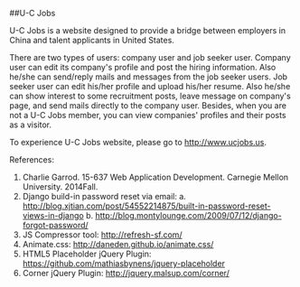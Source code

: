 ##U-C Jobs

U-C Jobs is a website designed to provide a bridge between employers in China and talent applicants in United States.

There are two types of users: company user and job seeker user. 
Company user can edit its company's profile and post the hiring information. Also he/she can send/reply mails and messages from the job seeker users.
Job seeker user can edit his/her profile and upload his/her resume. Also he/she can show interest to some recruitment posts, leave message on company's page, and send mails directly to the company user.
Besides, when you are not a U-C Jobs member, you can view companies' profiles and their posts as a visitor.

To experience U-C Jobs website, please go to http://www.ucjobs.us.

References:

1. Charlie Garrod. 15-637 Web Application Development. Carnegie Mellon University. 2014Fall.
2. Django build-in password reset via email: 
a. http://blog.xjtian.com/post/54552214875/built-in-password-reset-views-in-django
b. http://blog.montylounge.com/2009/07/12/django-forgot-password/
3. JS Compressor tool: http://refresh-sf.com/
4. Animate.css: http://daneden.github.io/animate.css/
5. HTML5 Placeholder jQuery Plugin: https://github.com/mathiasbynens/jquery-placeholder
6. Corner jQuery Plugin: http://jquery.malsup.com/corner/

